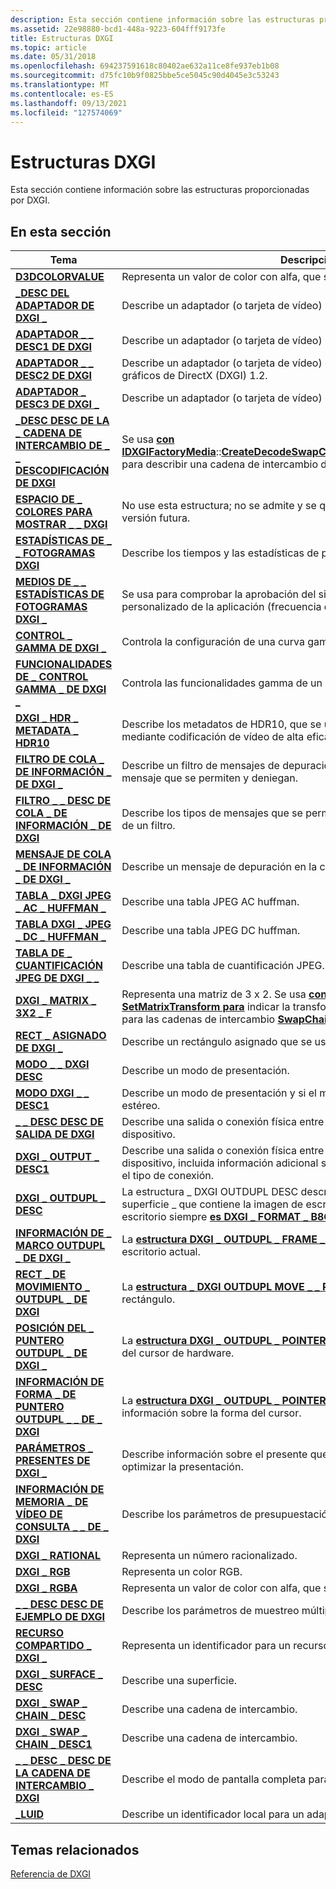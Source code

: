 ```yaml
---
description: Esta sección contiene información sobre las estructuras proporcionadas por DXGI.
ms.assetid: 22e98880-bcd1-448a-9223-604fff9173fe
title: Estructuras DXGI
ms.topic: article
ms.date: 05/31/2018
ms.openlocfilehash: 694237591618c80402ae632a11ce8fe937eb1b08
ms.sourcegitcommit: d75fc10b9f0825bbe5ce5045c90d4045e3c53243
ms.translationtype: MT
ms.contentlocale: es-ES
ms.lasthandoff: 09/13/2021
ms.locfileid: "127574069"
---
```

# <a name="dxgi-structures"></a>Estructuras DXGI

Esta sección contiene información sobre las estructuras proporcionadas por DXGI.

## <a name="in-this-section"></a>En esta sección



| Tema                                                                                     | Descripción                                                                                                                                                                                                                                                                                                |
|-------------------------------------------------------------------------------------------|------------------------------------------------------------------------------------------------------------------------------------------------------------------------------------------------------------------------------------------------------------------------------------------------------------|
| [**D3DCOLORVALUE**](d3dcolorvalue.md)<br/>                                         | Representa un valor de color con alfa, que se usa para la transparencia. <br/>                                                                                                                                                                                                                           |
| [**\_DESC DEL ADAPTADOR DE DXGI \_**](/windows/desktop/api/DXGI/ns-dxgi-dxgi_adapter_desc)<br/>                               | Describe un adaptador (o tarjeta de vídeo) mediante DXGI 1.0.<br/>                                                                                                                                                                                                                                         |
| [**ADAPTADOR \_ \_ DESC1 DE DXGI**](/windows/desktop/api/DXGI/ns-dxgi-dxgi_adapter_desc1)<br/>                             | Describe un adaptador (o tarjeta de vídeo) mediante DXGI 1.1.<br/>                                                                                                                                                                                                                                            |
| [**ADAPTADOR \_ \_ DESC2 DE DXGI**](/windows/desktop/api/DXGI1_2/ns-dxgi1_2-dxgi_adapter_desc2)<br/>                             | Describe un adaptador (o tarjeta de vídeo) que usa Microsoft Infraestructura de gráficos de DirectX (DXGI) 1.2.<br/>                                                                                                                                                                                            |
| [**ADAPTADOR \_ DESC3 DE DXGI \_**](/windows/desktop/api/DXGI1_6/ns-dxgi1_6-dxgi_adapter_desc3)<br/>                             | Describe un adaptador (o tarjeta de vídeo) que usa DXGI 1.6.<br/>                                                                                                                                                                                                                                        |
| [**\_DESC DESC DE LA \_ CADENA DE INTERCAMBIO DE \_ \_ DESCODIFICACIÓN DE DXGI**](/windows/desktop/api/dxgi1_3/ns-dxgi1_3-dxgi_decode_swap_chain_desc)<br/>         | Se usa [**con IDXGIFactoryMedia**](/windows/desktop/api/dxgi1_3/nn-dxgi1_3-idxgifactorymedia)::[**CreateDecodeSwapChainForCompositionSurfaceHandle**](/windows/desktop/api/dxgi1_3/nf-dxgi1_3-idxgifactorymedia-createdecodeswapchainforcompositionsurfacehandle) para describir una cadena de intercambio de descodificación.<br/>                                                                       |
| [**ESPACIO DE \_ COLORES PARA MOSTRAR \_ \_ DXGI**](/windows/desktop/api/dxgi/ns-dxgi-dxgi_display_color_space)<br/>                | No use esta estructura; no se admite y se quitará del encabezado en una versión futura. <br/>                                                                                                                                                                                      |
| [**ESTADÍSTICAS DE \_ \_ FOTOGRAMAS DXGI**](/windows/desktop/api/DXGI/ns-dxgi-dxgi_frame_statistics)<br/>                       | Describe los tiempos y las estadísticas de presentación de un fotograma.<br/>                                                                                                                                                                                                                                       |
| [**MEDIOS DE \_ \_ ESTADÍSTICAS DE FOTOGRAMAS DXGI \_**](/windows/desktop/api/dxgi1_3/ns-dxgi1_3-dxgi_frame_statistics_media)<br/>          | Se usa para comprobar la aprobación del sistema para la duración del presente personalizado de la aplicación (frecuencia de actualización personalizada).<br/>                                                                                                                                                                                                     |
| [**CONTROL \_ GAMMA DE DXGI \_**](/previous-versions/windows/desktop/legacy/bb173061(v=vs.85))<br/>                             | Controla la configuración de una curva gamma.<br/>                                                                                                                                                                                                                                                         |
| [**FUNCIONALIDADES DE \_ CONTROL GAMMA \_ DE DXGI \_**](/previous-versions/windows/desktop/legacy/bb173062(v=vs.85))<br/>  | Controla las funcionalidades gamma de un adaptador.<br/>                                                                                                                                                                                                                                                  |
| [**DXGI \_ HDR \_ METADATA \_ HDR10**](/windows/desktop/api/dxgi1_5/ns-dxgi1_5-dxgi_hdr_metadata_hdr10)<br/>                  | Describe los metadatos de HDR10, que se usan cuando el vídeo se comprime mediante codificación de vídeo de alta eficacia (HEVC).<br/>                                                                                                                                                                                      |
| [**FILTRO DE COLA \_ DE INFORMACIÓN \_ DE DXGI \_**](/windows/desktop/api/DXGIDebug/ns-dxgidebug-dxgi_info_queue_filter)<br/>                    | Describe un filtro de mensajes de depuración, que contiene listas de tipos de mensaje que se permiten y deniegan.<br/>                                                                                                                                                                                                      |
| [**FILTRO \_ \_ DESC DE COLA \_ DE INFORMACIÓN \_ DE DXGI**](/windows/desktop/api/DXGIDebug/ns-dxgidebug-dxgi_info_queue_filter_desc)<br/>         | Describe los tipos de mensajes que se permiten o deniegan para pasar a través de un filtro.<br/>                                                                                                                                                                                                                      |
| [**MENSAJE DE COLA \_ DE INFORMACIÓN \_ DE DXGI \_**](/windows/desktop/api/DXGIDebug/ns-dxgidebug-dxgi_info_queue_message)<br/>                  | Describe un mensaje de depuración en la cola de información.<br/>                                                                                                                                                                                                                                             |
| [**TABLA \_ DXGI JPEG \_ AC \_ HUFFMAN \_**](dxgi-jpeg-ac-huffman-table.md)<br/>           | Describe una tabla JPEG AC huffman.<br/>                                                                                                                                                                                                                                                              |
| [**TABLA DXGI \_ JPEG \_ DC \_ HUFFMAN \_**](dxgi-jpeg-dc-huffman-table.md)<br/>           | Describe una tabla JPEG DC huffman.<br/>                                                                                                                                                                                                                                                              |
| [**TABLA DE \_ CUANTIFICACIÓN JPEG DE DXGI \_ \_**](dxgi-jpeg-quantization-table.md)<br/>        | Describe una tabla de cuantificación JPEG.<br/>                                                                                                                                                                                                                                                            |
| [**DXGI \_ MATRIX \_ 3X2 \_ F**](/windows/desktop/api/dxgi1_3/ns-dxgi1_3-dxgi_matrix_3x2_f)<br/>                              | Representa una matriz de 3 x 2. Se usa [**con GetMatrixTransform**](/windows/desktop/api/dxgi1_3/nf-dxgi1_3-idxgiswapchain2-getmatrixtransform) [**y SetMatrixTransform para**](/windows/desktop/api/dxgi1_3/nf-dxgi1_3-idxgiswapchain2-setmatrixtransform) indicar la transformación de escalado y traducción para las cadenas de intercambio [**SwapChainPanel.**](/uwp/api/Windows.UI.Xaml.Controls.SwapChainPanel?view=winrt-19041)<br/> |
| [**RECT \_ ASIGNADO DE DXGI \_**](/windows/desktop/api/DXGI/ns-dxgi-dxgi_mapped_rect)<br/>                                 | Describe un rectángulo asignado que se usa para acceder a una superficie.<br/>                                                                                                                                                                                                                                  |
| [**MODO \_ \_ DXGI DESC**](/previous-versions/windows/desktop/legacy/bb173064(v=vs.85))<br/>                                     | Describe un modo de presentación.<br/>                                                                                                                                                                                                                                                                       |
| [**MODO DXGI \_ \_ DESC1**](/windows/desktop/api/DXGI1_2/ns-dxgi1_2-dxgi_mode_desc1)<br/>                                   | Describe un modo de presentación y si el modo de presentación admite estéreo.<br/>                                                                                                                                                                                                                          |
| [**\_ \_ DESC DESC DE SALIDA DE DXGI**](/windows/desktop/api/DXGI/ns-dxgi-dxgi_output_desc)<br/>                                 | Describe una salida o conexión física entre el adaptador (tarjeta de vídeo) y un dispositivo.<br/>                                                                                                                                                                                                       |
| [**DXGI \_ OUTPUT \_ DESC1**](/windows/desktop/api/DXGI1_6/ns-dxgi1_6-dxgi_output_desc1)<br/>                               | Describe una salida o conexión física entre el adaptador (tarjeta de vídeo) y un dispositivo, incluida información adicional sobre las funcionalidades de color y el tipo de conexión.<br/>                                                                                                                        |
| [**DXGI \_ OUTDUPL \_ DESC**](/windows/desktop/api/DXGI1_2/ns-dxgi1_2-dxgi_outdupl_desc)<br/>                               | La estructura \_ DXGI OUTDUPL DESC describe la dimensión de la salida y la superficie \_ que contiene la imagen de escritorio. El formato de la imagen de escritorio siempre [**es DXGI \_ FORMAT \_ B8G8R8A8 \_ UNORM**](/windows/win32/api/dxgiformat/ne-dxgiformat-dxgi_format).<br/>         |
| [**INFORMACIÓN DE \_ MARCO OUTDUPL \_ DE DXGI \_**](/windows/desktop/api/DXGI1_2/ns-dxgi1_2-dxgi_outdupl_frame_info)<br/>                  | La [**estructura DXGI \_ OUTDUPL \_ FRAME \_ INFO**](/windows/desktop/api/DXGI1_2/ns-dxgi1_2-dxgi_outdupl_frame_info) describe la imagen de escritorio actual.<br/>                                                                                                                                                                                |
| [**RECT \_ DE MOVIMIENTO \_ OUTDUPL \_ DE DXGI**](/windows/desktop/api/DXGI1_2/ns-dxgi1_2-dxgi_outdupl_move_rect)<br/>                    | La [**estructura \_ DXGI OUTDUPL MOVE \_ \_ RECT**](/windows/desktop/api/DXGI1_2/ns-dxgi1_2-dxgi_outdupl_move_rect) describe el movimiento de un rectángulo.<br/>                                                                                                                                                                                |
| [**POSICIÓN DEL \_ PUNTERO OUTDUPL \_ DE DXGI \_**](/windows/desktop/api/DXGI1_2/ns-dxgi1_2-dxgi_outdupl_pointer_position)<br/>      | La [**estructura DXGI \_ OUTDUPL \_ POINTER \_ POSITION**](/windows/desktop/api/DXGI1_2/ns-dxgi1_2-dxgi_outdupl_pointer_position) describe la posición del cursor de hardware.<br/>                                                                                                                                                          |
| [**INFORMACIÓN DE FORMA \_ DE PUNTERO OUTDUPL \_ \_ DE \_ DXGI**](/windows/desktop/api/DXGI1_2/ns-dxgi1_2-dxgi_outdupl_pointer_shape_info)<br/> | La [**estructura DXGI \_ OUTDUPL \_ POINTER SHAPE \_ \_ INFO**](/windows/desktop/api/DXGI1_2/ns-dxgi1_2-dxgi_outdupl_pointer_shape_info) describe información sobre la forma del cursor.<br/>                                                                                                                                                      |
| [**PARÁMETROS \_ PRESENTES DE DXGI \_**](/windows/desktop/api/DXGI1_2/ns-dxgi1_2-dxgi_present_parameters)<br/>                   | Describe información sobre el presente que ayuda al sistema operativo a optimizar la presentación.<br/>                                                                                                                                                                                                      |
| [**INFORMACIÓN DE MEMORIA \_ DE VÍDEO DE CONSULTA \_ \_ DE \_ DXGI**](/windows/desktop/api/dxgi1_4/ns-dxgi1_4-dxgi_query_video_memory_info)<br/>       | Describe los parámetros de presupuestación de memoria de vídeo actuales.<br/>                                                                                                                                                                                                                                        |
| [**DXGI \_ RATIONAL**](/windows/desktop/api/dxgicommon/ns-dxgicommon-dxgi_rational)<br/>                                        | Representa un número racionalizado.<br/>                                                                                                                                                                                                                                                                   |
| [**DXGI \_ RGB**](/previous-versions/windows/desktop/legacy/bb173071(v=vs.85))<br/>                                                  | Representa un color RGB.<br/>                                                                                                                                                                                                                                                                        |
| [**DXGI \_ RGBA**](dxgi-rgba.md)<br/>                                                | Representa un valor de color con alfa, que se usa para la transparencia. <br/>                                                                                                                                                                                                                           |
| [**\_ \_ DESC DESC DE EJEMPLO DE DXGI**](/windows/desktop/api/dxgicommon/ns-dxgicommon-dxgi_sample_desc)<br/>                                 | Describe los parámetros de muestreo múltiple para un recurso.<br/>                                                                                                                                                                                                                                             |
| [**RECURSO COMPARTIDO \_ DXGI \_**](/windows/desktop/api/DXGI/ns-dxgi-dxgi_shared_resource)<br/>                         | Representa un identificador para un recurso compartido.<br/>                                                                                                                                                                                                                                                       |
| [**DXGI \_ SURFACE \_ DESC**](/windows/desktop/api/DXGI/ns-dxgi-dxgi_surface_desc)<br/>                               | Describe una superficie.<br/>                                                                                                                                                                                                                                                                            |
| [**DXGI \_ SWAP \_ CHAIN \_ DESC**](/windows/desktop/api/DXGI/ns-dxgi-dxgi_swap_chain_desc)<br/>                        | Describe una cadena de intercambio.<br/>                                                                                                                                                                                                                                                                         |
| [**DXGI \_ SWAP \_ CHAIN \_ DESC1**](/windows/desktop/api/DXGI1_2/ns-dxgi1_2-dxgi_swap_chain_desc1)<br/>                      | Describe una cadena de intercambio.<br/>                                                                                                                                                                                                                                                                         |
| [**\_ \_ DESC \_ DESC DE LA CADENA DE INTERCAMBIO \_ DXGI**](/windows/desktop/api/DXGI1_2/ns-dxgi1_2-dxgi_swap_chain_fullscreen_desc)<br/> | Describe el modo de pantalla completa para una cadena de intercambio.<br/>                                                                                                                                                                                                                                                    |
| [**\_LUID**](/windows/win32/api/winnt/ns-winnt-luid)<br/>                                                        | Describe un identificador local para un adaptador.<br/>                                                                                                                                                                                                                                                    |



 

## <a name="related-topics"></a>Temas relacionados

<dl> <dt>

[Referencia de DXGI](d3d10-graphics-reference-dxgi.md)
</dt> </dl>

 

 
